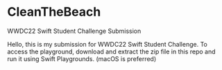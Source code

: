 # CleanTheBeach
WWDC22 Swift Student Challenge Submission

Hello, this is my submission for WWDC22 Swift Student Challenge.
To access the playground, download and extract the zip file in this repo and run it using Swift Playgrounds. (macOS is preferred)
